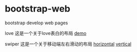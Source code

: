 # bootstrap-web
bootstrap develop web pages

love
这是一个关于love表白的布局
[demo](https://wulw.github.io/bootstrap-web/love/love-liuling.html)

swiper
这是一个关于移动端左右滑动的布局
[horizontal](https://wulw.github.io/bootstrap-web/swiper/html/swiper.html)
[vertical](https://wulw.github.io/bootstrap-web/swiper/html/swiper-vertical.html)

